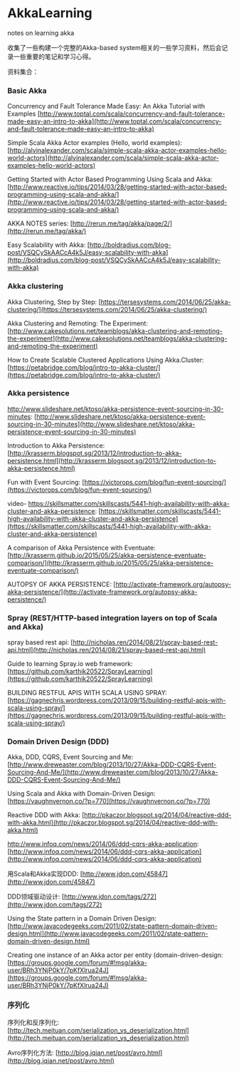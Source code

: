 # AkkaLearning
notes on learning akka

收集了一些构建一个完整的Akka-based system相关的一些学习资料，然后会记录一些重要的笔记和学习心得。

资料集合：

### Basic Akka

Concurrency and Fault Tolerance Made Easy: An Akka Tutorial with Examples [http://www.toptal.com/scala/concurrency-and-fault-tolerance-made-easy-an-intro-to-akka](http://www.toptal.com/scala/concurrency-and-fault-tolerance-made-easy-an-intro-to-akka)

Simple Scala Akka Actor examples (Hello, world examples):[http://alvinalexander.com/scala/simple-scala-akka-actor-examples-hello-world-actors](http://alvinalexander.com/scala/simple-scala-akka-actor-examples-hello-world-actors)

Getting Started with Actor Based Programming Using Scala and Akka: [http://www.reactive.io/tips/2014/03/28/getting-started-with-actor-based-programming-using-scala-and-akka/](http://www.reactive.io/tips/2014/03/28/getting-started-with-actor-based-programming-using-scala-and-akka/)

AKKA NOTES series: [http://rerun.me/tag/akka/page/2/](http://rerun.me/tag/akka/)

Easy Scalability with Akka: [http://boldradius.com/blog-post/VSQCySkAACcA4k5J/easy-scalability-with-akka](http://boldradius.com/blog-post/VSQCySkAACcA4k5J/easy-scalability-with-akka)

### Akka clustering

Akka Clustering, Step by Step: [https://tersesystems.com/2014/06/25/akka-clustering/](https://tersesystems.com/2014/06/25/akka-clustering/)

Akka Clustering and Remoting: The Experiment: [http://www.cakesolutions.net/teamblogs/akka-clustering-and-remoting-the-experiment](http://www.cakesolutions.net/teamblogs/akka-clustering-and-remoting-the-experiment)

How to Create Scalable Clustered Applications Using Akka.Cluster: [https://petabridge.com/blog/intro-to-akka-cluster/](https://petabridge.com/blog/intro-to-akka-cluster/)

### Akka persistence
http://www.slideshare.net/ktoso/akka-persistence-event-sourcing-in-30-minutes: [http://www.slideshare.net/ktoso/akka-persistence-event-sourcing-in-30-minutes](http://www.slideshare.net/ktoso/akka-persistence-event-sourcing-in-30-minutes)

Introduction to Akka Persistence: [http://krasserm.blogspot.sg/2013/12/introduction-to-akka-persistence.html](http://krasserm.blogspot.sg/2013/12/introduction-to-akka-persistence.html)

Fun with Event Sourcing: [https://victorops.com/blog/fun-event-sourcing/](https://victorops.com/blog/fun-event-sourcing/)

video- https://skillsmatter.com/skillscasts/5441-high-availability-with-akka-cluster-and-akka-persistence: [https://skillsmatter.com/skillscasts/5441-high-availability-with-akka-cluster-and-akka-persistence](https://skillsmatter.com/skillscasts/5441-high-availability-with-akka-cluster-and-akka-persistence)

A comparison of Akka Persistence with Eventuate: [http://krasserm.github.io/2015/05/25/akka-persistence-eventuate-comparison/](http://krasserm.github.io/2015/05/25/akka-persistence-eventuate-comparison/)

AUTOPSY OF AKKA PERSISTENCE: [http://activate-framework.org/autopsy-akka-persistence/](http://activate-framework.org/autopsy-akka-persistence/)

### Spray (REST/HTTP-based integration layers on top of Scala and Akka)

spray based rest api: [http://nicholas.ren/2014/08/21/spray-based-rest-api.html](http://nicholas.ren/2014/08/21/spray-based-rest-api.html)

Guide to learning Spray.io web framework: [https://github.com/karthik20522/SprayLearning](https://github.com/karthik20522/SprayLearning)

BUILDING RESTFUL APIS WITH SCALA USING SPRAY: [https://gagnechris.wordpress.com/2013/09/15/building-restful-apis-with-scala-using-spray/](https://gagnechris.wordpress.com/2013/09/15/building-restful-apis-with-scala-using-spray/)


### Domain Driven Design (DDD)
Akka, DDD, CQRS, Event Sourcing and Me: [http://www.dreweaster.com/blog/2013/10/27/Akka-DDD-CQRS-Event-Sourcing-And-Me/](http://www.dreweaster.com/blog/2013/10/27/Akka-DDD-CQRS-Event-Sourcing-And-Me/)

Using Scala and Akka with Domain-Driven Design: [https://vaughnvernon.co/?p=770](https://vaughnvernon.co/?p=770)

Reactive DDD with Akka: [http://pkaczor.blogspot.sg/2014/04/reactive-ddd-with-akka.html](http://pkaczor.blogspot.sg/2014/04/reactive-ddd-with-akka.html)

http://www.infoq.com/news/2014/06/ddd-cqrs-akka-application: [http://www.infoq.com/news/2014/06/ddd-cqrs-akka-application](http://www.infoq.com/news/2014/06/ddd-cqrs-akka-application)

用Scala和Akka实现DDD: [http://www.jdon.com/45847](http://www.jdon.com/45847)

DDD领域驱动设计: [http://www.jdon.com/tags/272](http://www.jdon.com/tags/272)

Using the State pattern in a Domain Driven Design: [http://www.javacodegeeks.com/2011/02/state-pattern-domain-driven-design.html](http://www.javacodegeeks.com/2011/02/state-pattern-domain-driven-design.html)

Creating one instance of an Akka actor per entity (domain-driven-design: [https://groups.google.com/forum/#!msg/akka-user/BRh3YNjP0kY/7pKfXlrua24J](https://groups.google.com/forum/#!msg/akka-user/BRh3YNjP0kY/7pKfXlrua24J)

### 序列化

序列化和反序列化: [http://tech.meituan.com/serialization_vs_deserialization.html](http://tech.meituan.com/serialization_vs_deserialization.html)

Avro序列化方法: [http://blog.jqian.net/post/avro.html](http://blog.jqian.net/post/avro.html)
